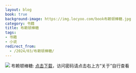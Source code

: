 ```yaml
---
layout: blog
book: true
background-image: https://img.locyoo.com/book布赖顿棒糖.jpg
category: 书籍
title: 布赖顿棒糖
tags:
- 书籍
- 小说
redirect_from:
  - /2024/03/布赖顿棒糖/
---
```

![](https://img.locyoo.com/book布赖顿棒糖.jpg)
布赖顿棒糖: <a name = "ref1" href="https://url18.ctfile.com/f/50983618-1418306297-e743b9?p=3619">点击下载</a>，访问密码请点击右上方“关于”自行查看